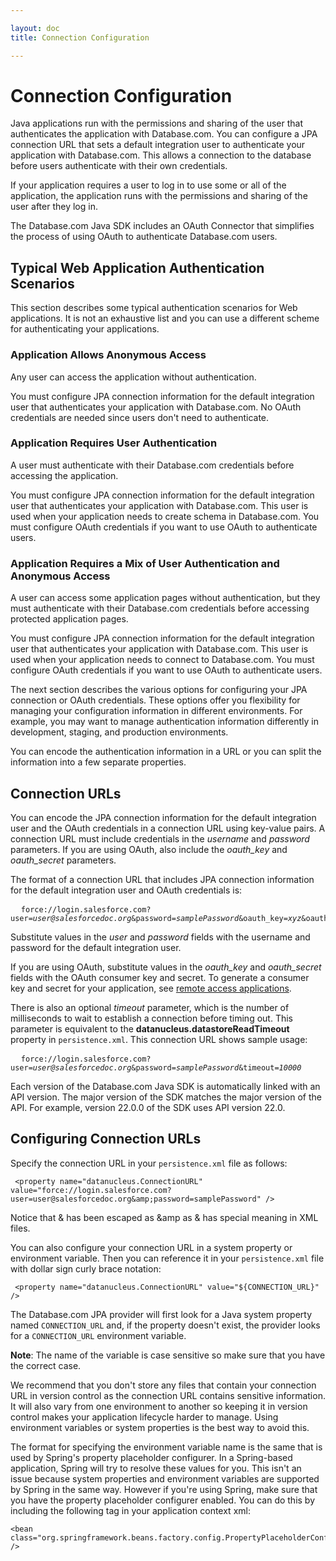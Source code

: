 ```yaml
---

layout: doc
title: Connection Configuration

---
```

# Connection Configuration

Java applications run with the permissions and sharing of the user that authenticates the application with Database.com. You can configure a JPA connection URL that sets a default integration user to authenticate your application with Database.com. This allows a connection to the database before users authenticate with their own credentials.

If your application requires a user to log in to use some or all of the application, the application runs with the permissions and sharing of the user after they log in.

The Database.com Java SDK includes an OAuth Connector that simplifies the process of using OAuth to authenticate Database.com users.

## Typical Web Application Authentication Scenarios

This section describes some typical authentication scenarios for Web applications. It is not an exhaustive list and you can use a different scheme for authenticating your applications.

### Application Allows Anonymous Access

Any user can access the application without authentication.

You must configure JPA connection information for the default integration user that authenticates your application with Database.com. No OAuth credentials are needed since users don't need to authenticate.

### Application Requires User Authentication

A user must authenticate with their Database.com credentials before accessing the application.

You must configure JPA connection information for the default integration user that authenticates your application with Database.com. This user is used when your application needs to create schema in Database.com. You must configure OAuth credentials if you want to use OAuth to authenticate users.

### Application Requires a Mix of User Authentication and Anonymous Access

A user can access some application pages without authentication, but they must authenticate with their Database.com credentials before accessing protected application pages.

You must configure JPA connection information for the default integration user that authenticates your application with Database.com. This user is used when your application needs to connect to Database.com. You must configure OAuth credentials if you want to use OAuth to authenticate users.

The next section describes the various options for configuring your JPA connection or OAuth credentials. These options offer you flexibility for managing your configuration information in different environments. For example, you may want to manage authentication information differently in development, staging, and production environments.

You can encode the authentication information in a URL or you can split the information into a few separate properties.

## Connection URLs

You can encode the JPA connection information for the default integration user and the OAuth credentials in a connection URL using key-value pairs. A connection URL must include credentials in the *username* and *password* parameters. If you are using OAuth, also include the *oauth_key* and *oauth_secret* parameters.

The format of a connection URL that includes JPA connection information for the default integration user and OAuth credentials is:

<pre>
  <code>force://login.salesforce.com?user=<em>user@salesforcedoc.org</em>&password=<em>samplePassword</em>&oauth_key=<em>xyz</em>&oauth_secret=<em>abc</em></code>
</pre>

Substitute values in the *user* and *password* fields with the username and password for the default integration user.

If you are using OAuth, substitute values in the *oauth_key* and *oauth_secret* fields with the OAuth consumer key and secret. To generate a consumer key and secret for your application, see [remote access applications](oauth-auth#RAA). 

There is also an optional *timeout* parameter, which is the number of milliseconds to wait to establish a connection before
timing out. This parameter is equivalent to the **datanucleus.datastoreReadTimeout** property in `persistence.xml`. This connection URL shows sample usage:
    
<pre>
  <code>force://login.salesforce.com?user=<em>user@salesforcedoc.org</em>&password=<em>samplePassword</em>&timeout=<em>10000</em></code>
</pre>

Each version of the Database.com Java SDK is automatically linked with an API version. The major version of the SDK matches the major version of the API. For example, version 22.0.0 of the SDK uses API version 22.0.

<a name ="configConnectionURL"> </a>
## Configuring Connection URLs

Specify the connection URL in your `persistence.xml` file as follows: 

     <property name="datanucleus.ConnectionURL" value="force://login.salesforce.com?user=user@salesforcedoc.org&amp;password=samplePassword" />

Notice that & has been escaped as &amp as & has special meaning in XML files. 

You can also configure your connection URL in a system property or environment variable. Then you can reference it in your `persistence.xml` file with dollar sign curly brace notation:

     <property name="datanucleus.ConnectionURL" value="${CONNECTION_URL}" />

The Database.com JPA provider will first look for a Java system property named `CONNECTION_URL` and, if the property doesn't exist, the provider looks for a `CONNECTION_URL` environment variable.

**Note**: The name of the variable is case sensitive so make sure that you have the correct case.

We recommend that you don't store any files that contain your connection URL in version control as the connection URL contains sensitive information. It will also vary from one environment to another so keeping it in version control makes your application lifecycle harder to manage. Using environment variables or system properties is the best way to avoid this.

The format for specifying the environment variable name is the same that is used by Spring's property placeholder configurer. In a Spring-based application, Spring will try to resolve these values for you. This isn't an issue because system properties and environment variables are supported by Spring in the same way. However if you're using Spring, make sure that you have the property placeholder configurer enabled. You can do this by including the following tag in your application context xml: 

    <bean class="org.springframework.beans.factory.config.PropertyPlaceholderConfigurer" />
